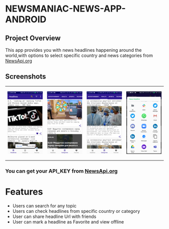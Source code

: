 # NEWSMANIAC-NEWS-APP-ANDROID
## Project Overview
This app provides you with news headlines happening around the world,with options to select specific country and news categories from [NewsApi.org](http://newsapi.org/)

## Screenshots

<table>
<tr>
<td>

 ![Headlines](screenshots/headlines.png)

 </td>
 <td>

 ![Categories](screenshots/categories.png)

 </td>
   <td>

  ![Health](screenshots/health.png)

  </td>
    <td>
    
 ![Share](screenshots/share.png)
  </td>
  
  </tr>
</table>

### You can get your API_KEY from [NewsApi.org](http://newsapi.org/)
# Features
* Users can search for any topic
* Users can check headlines from specific country or category
* User can share headline Url with friends
* User can mark a headline as Favorite and view offline

